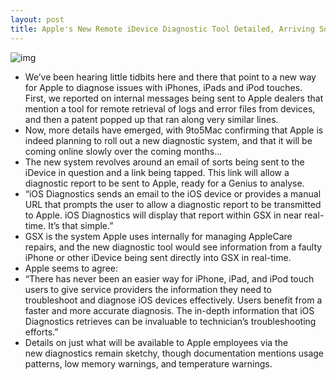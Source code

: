 ```yaml
---
layout: post
title: Apple's New Remote iDevice Diagnostic Tool Detailed, Arriving Soon
---
```

![img](http://media.idownloadblog.com/wp-content/uploads/2011/09/ios-diagnostic.png)
* We’ve been hearing little tidbits here and there that point to a new way for Apple to diagnose issues with iPhones, iPads and iPod touches. First, we reported on internal messages being sent to Apple dealers that mention a tool for remote retrieval of logs and error files from devices, and then a patent popped up that ran along very similar lines.
* Now, more details have emerged, with 9to5Mac confirming that Apple is indeed planning to roll out a new diagnostic system, and that it will be coming online slowly over the coming months…
* The new system revolves around an email of sorts being sent to the iDevice in question and a link being tapped. This link will allow a diagnostic report to be sent to Apple, ready for a Genius to analyse.
* “iOS Diagnostics sends an email to the iOS device or provides a manual URL that prompts the user to allow a diagnostic report to be transmitted to Apple. iOS Diagnostics will display that report within GSX in near real-time. It’s that simple.”
* GSX is the system Apple uses internally for managing AppleCare repairs, and the new diagnostic tool would see information from a faulty iPhone or other iDevice being sent directly into GSX in real-time.
* Apple seems to agree:
* “There has never been an easier way for iPhone, iPad, and iPod touch users to give service providers the information they need to troubleshoot and diagnose iOS devices effectively. Users benefit from a faster and more accurate diagnosis. The in-depth information that iOS Diagnostics retrieves can be invaluable to technician’s troubleshooting efforts.”
* Details on just what will be available to Apple employees via the new diagnostics remain sketchy, though documentation mentions usage patterns, low memory warnings, and temperature warnings.

